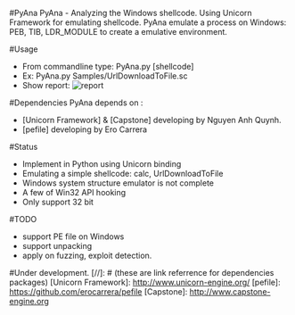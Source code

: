 #PyAna
PyAna - Analyzing the Windows shellcode. 
Using Unicorn Framework for emulating shellcode. PyAna emulate a process on Windows: PEB, TIB, LDR_MODULE to create a emulative environment. 

#Usage
* From commandline type: PyAna.py [shellcode]
* Ex: PyAna.py  Samples/UrlDownloadToFile.sc
* Show report:
![report](http://i.imgur.com/ZSqV6L6.png)

#Dependencies
PyAna depends on :
* [Unicorn Framework] & [Capstone] developing by Nguyen Anh Quynh.
* [pefile] developing by Ero Carrera

#Status
* Implement in Python using Unicorn binding
* Emulating  a simple shellcode: calc, UrlDownloadToFile
* Windows system structure emulator is not complete
* A few of Win32 API hooking
* Only support 32 bit

#TODO
* support PE file on Windows
* support unpacking
* apply on fuzzing, exploit detection.

#Under development.
[//]: # (these are link referrence for dependencies packages)
   [Unicorn Framework]: <http://www.unicorn-engine.org/>
   [pefile]: <https://github.com/erocarrera/pefile>
   [Capstone]: <http://www.capstone-engine.org>